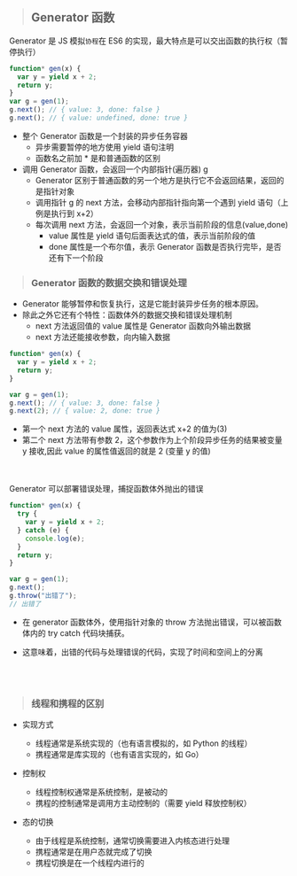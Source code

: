 > ## Generator 函数

Generator 是 JS 模拟`协程`在 ES6 的实现，最大特点是可以交出函数的执行权（暂停执行）

```javascript
function* gen(x) {
  var y = yield x + 2;
  return y;
}
var g = gen(1);
g.next(); // { value: 3, done: false }
g.next(); // { value: undefined, done: true }
```

- 整个 Generator 函数是一个封装的异步任务容器
  - 异步需要暂停的地方使用 yield 语句注明
  - 函数名之前加 \* 是和普通函数的区别
- 调用 Generator 函数，会返回一个内部指针(遍历器) g
  - Generator 区别于普通函数的另一个地方是执行它不会返回结果，返回的是指针对象
  - 调用指针 g 的 next 方法，会移动内部指针指向第一个遇到 yield 语句（上例是执行到 x+2）
  - 每次调用 next 方法，会返回一个对象，表示当前阶段的信息(value,done)
    - value 属性是 yield 语句后面表达式的值，表示当前阶段的值
    - done 属性是一个布尔值，表示 Generator 函数是否执行完毕，是否还有下一个阶段

> ### Generator 函数的数据交换和错误处理

- Generator 能够暂停和恢复执行，这是它能封装异步任务的根本原因。
- 除此之外它还有个特性：函数体外的数据交换和错误处理机制
  - next 方法返回值的 value 属性是 Generator 函数向外输出数据
  - next 方法还能接收参数，向内输入数据

```javascript
function* gen(x) {
  var y = yield x + 2;
  return y;
}

var g = gen(1);
g.next(); // { value: 3, done: false }
g.next(2); // { value: 2, done: true }
```

- 第一个 next 方法的 value 属性，返回表达式 x+2 的值为(3)
- 第二个 next 方法带有参数 2，这个参数作为上个阶段异步任务的结果被变量 y 接收,因此 value 的属性值返回的就是 2 (变量 y 的值)

<br/><br/>
Generator 可以部署错误处理，捕捉函数体外抛出的错误

```javascript
function* gen(x) {
  try {
    var y = yield x + 2;
  } catch (e) {
    console.log(e);
  }
  return y;
}

var g = gen(1);
g.next();
g.throw("出错了");
// 出错了
```

- 在 generator 函数体外，使用指针对象的 throw 方法抛出错误，可以被函数体内的 try catch 代码块捕获。
- 这意味着，出错的代码与处理错误的代码，实现了时间和空间上的分离

  <br/> <br/>

> ### 线程和携程的区别

- 实现方式

  - 线程通常是系统实现的（也有语言模拟的，如 Python 的线程）
  - 携程通常是库实现的（也有语言实现的，如 Go）

- 控制权

  - 线程控制权通常是系统控制，是被动的
  - 携程的控制通常是调用方主动控制的（需要 yield 释放控制权）

- 态的切换

  - 由于线程是系统控制，通常切换需要进入内核态进行处理
  - 携程通常是在用户态就完成了切换
  - 携程切换是在一个线程内进行的

<br/><br/>
